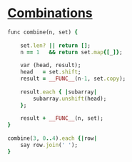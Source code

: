 [1]: http://rosettacode.org/wiki/Combinations

# [Combinations][1]

```ruby
func combine(n, set) {
 
    set.len? || return [];
    n == 1   && return set.map{[_]};
 
    var (head, result);
    head   = set.shift;
    result = __FUNC__(n-1, set.copy);
 
    result.each { |subarray|
        subarray.unshift(head);
    };
 
    result + __FUNC__(n, set);
}
 
combine(3, 0..4).each {|row|
    say row.join(' ');
}
```
